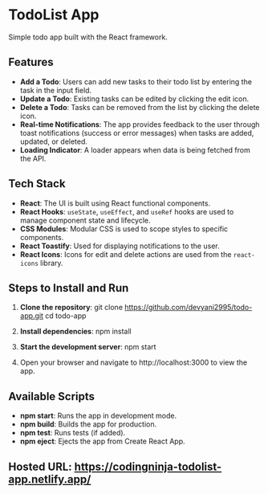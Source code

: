 # TodoList App
Simple todo app built with the React framework.

## Features

- **Add a Todo**: Users can add new tasks to their todo list by entering the task in the input field.
- **Update a Todo**: Existing tasks can be edited by clicking the edit icon.
- **Delete a Todo**: Tasks can be removed from the list by clicking the delete icon.
- **Real-time Notifications**: The app provides feedback to the user through toast notifications (success or error messages) when tasks are added, updated, or deleted.
- **Loading Indicator**: A loader appears when data is being fetched from the API.

## Tech Stack

- **React**: The UI is built using React functional components.
- **React Hooks**: `useState`, `useEffect`, and `useRef` hooks are used to manage component state and lifecycle.
- **CSS Modules**: Modular CSS is used to scope styles to specific components.
- **React Toastify**: Used for displaying notifications to the user.
- **React Icons**: Icons for edit and delete actions are used from the `react-icons` library.

## Steps to Install and Run

1. **Clone the repository**:
   git clone https://github.com/devyani2995/todo-app.git
   cd todo-app

2. **Install dependencies**:
   npm install

3. **Start the development server**:
   npm start

4. Open your browser and navigate to http://localhost:3000 to view the app.

## Available Scripts

- **npm start**: Runs the app in development mode.
- **npm build**: Builds the app for production.
- **npm test**: Runs tests (if added).
- **npm eject**: Ejects the app from Create React App.

## Hosted URL: https://codingninja-todolist-app.netlify.app/